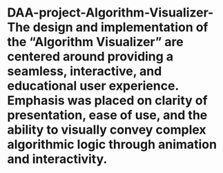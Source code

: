 # DAA-project-Algorithm-Visualizer-The design and implementation of the “Algorithm Visualizer” are centered around providing a seamless, interactive, and educational user experience. Emphasis was placed on clarity of presentation, ease of use, and the ability to visually convey complex algorithmic logic through animation and interactivity. 
